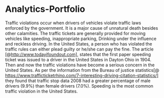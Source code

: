 # Analytics-Portfolio

Traffic violations occur when drivers of vehicles violate traffic laws enforced by the government. It is a major cause of unnatural death besides other calamities.  The traffic tickets are generally provided for moving vehicles like speeding, inappropriate parking, Drinking under the influence and reckless driving. In the United States, a person who has violated the traffic rules can either plead guilty or he/she can pay the fine. The article [@http://www.todayifoundout.com], states that the first paper speeding ticket was issued to a driver in the United States in Dayton Ohio in 1904. Then and now the traffic violations have become a serious concern in the United States. As per the information from the Bureau of justice statistics[@ https://www.trafficticketrhino.com/7-interesting-driving-citation-statistics/] they found that traffic stop data 2008 had a greater percentage of male drivers (9.9%) than female drivers (7.0%). Speeding is the most common traffic violation in the United States. 
